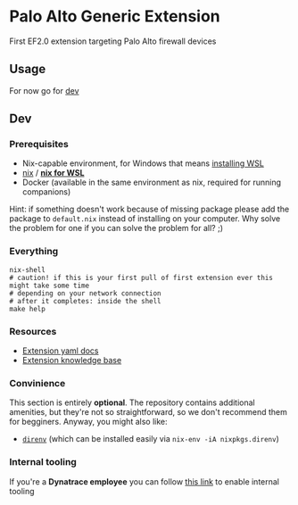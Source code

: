 # Palo Alto Generic Extension
First EF2.0 extension targeting Palo Alto firewall devices

## Usage
For now go for [dev](#dev)

## Dev

### Prerequisites
- Nix-capable environment, for Windows that means [installing WSL](https://docs.microsoft.com/en-us/learn/modules/get-started-with-windows-subsystem-for-linux/2-enable-and-install)
- [nix](https://nixos.org/download.html) / [**nix for WSL**](https://nixos.org/download.html#nix-install-windows)
- Docker (available in the same environment as nix, required for running companions)

Hint: if something doesn't work because of missing package please add the package to `default.nix` instead of installing on your computer. Why solve the problem for one if you can solve the problem for all? ;)

### Everything
```
nix-shell
# caution! if this is your first pull of first extension ever this might take some time
# depending on your network connection
# after it completes: inside the shell
make help
```

### Resources
- [Extension yaml docs](https://www.dynatrace.com/support/help/extend-dynatrace/extensions20/extension-yaml)
- [Extension knowledge base](https://www.dynatrace.com/support/help/extend-dynatrace/extensions20)

### Convinience
This section is entirely **optional**. The repository contains additional amenities, but they're not so straightforward, so we don't recommend them for begginers.  Anyway, you might also like:
- [`direnv`](https://direnv.net/) (which can be installed easily via `nix-env -iA nixpkgs.direnv`)

### Internal tooling
If you're a **Dynatrace employee** you can follow [this link](https://github.com/dynatrace-extensions/precious-toolz-internal) to enable internal tooling
